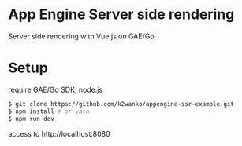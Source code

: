 # App Engine Server side rendering

Server side rendering with Vue.js on GAE/Go

# Setup

require GAE/Go SDK, node.js

```bash
$ git clone https://github.com/k2wanko/appengine-ssr-example.git
$ npm install # or yarn
$ npm run dev
```

access to http://localhost:8080
